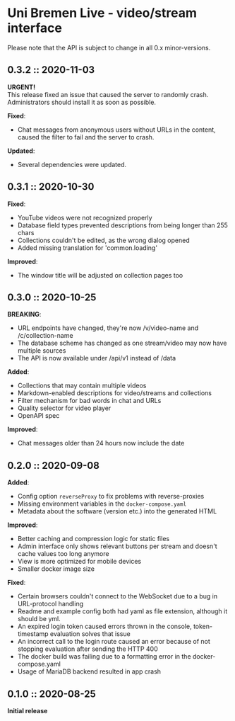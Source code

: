 # Uni Bremen Live - video/stream interface

Please note that the API is subject to change in all 0.x minor-versions. 

## 0.3.2 :: 2020-11-03
**URGENT!**  
This release fixed an issue that caused the server to randomly crash. Administrators should install it as soon as possible. 

**Fixed**:
 - Chat messages from anonymous users without URLs in the content, caused the filter to fail and the server to crash.
 
**Updated**:
 - Several dependencies were updated.

## 0.3.1 :: 2020-10-30
**Fixed**:
 - YouTube videos were not recognized properly
 - Database field types prevented descriptions from being longer than 255 chars
 - Collections couldn't be edited, as the wrong dialog opened
 - Added missing translation for 'common.loading'
 
**Improved**:
 - The window title will be adjusted on collection pages too

## 0.3.0 :: 2020-10-25
**BREAKING**:
 - URL endpoints have changed, they're now /v/video-name and /c/collection-name
 - The database scheme has changed as one stream/video may now have multiple sources
 - The API is now available under /api/v1 instead of /data
 
**Added**:
 - Collections that may contain multiple videos
 - Markdown-enabled descriptions for video/streams and collections
 - Filter mechanism for bad words in chat and URLs
 - Quality selector for video player
 - OpenAPI spec
 
**Improved**:
 - Chat messages older than 24 hours now include the date

## 0.2.0 :: 2020-09-08
**Added**:
 - Config option `reverseProxy` to fix problems with reverse-proxies
 - Missing environment variables in the `docker-compose.yaml`
 - Metadata about the software (version etc.) into the generated HTML

**Improved**:
 - Better caching and compression logic for static files
 - Admin interface only shows relevant buttons per stream and doesn't cache values too long anymore
 - View is more optimized for mobile devices
 - Smaller docker image size

**Fixed**:
 - Certain browsers couldn't connect to the WebSocket due to a bug in URL-protocol handling
 - Readme and example config both had yaml as file extension, although it should be yml.
 - An expired login token caused errors thrown in the console, token-timestamp evaluation solves that issue
 - An incorrect call to the login route caused an error because of not stopping evaluation after sending the HTTP 400
 - The docker build was failing due to a formatting error in the docker-compose.yaml
 - Usage of MariaDB backend resulted in app crash 

## 0.1.0 :: 2020-08-25
**Initial release**
